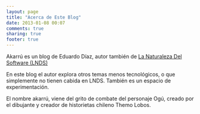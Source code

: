 ```yaml
---
layout: page
title: "Acerca de Este Blog"
date: 2013-01-08 00:07
comments: true
sharing: true
footer: true
---
```

Akarrú es un blog de Eduardo Díaz, autor también de [La Naturaleza Del Software (LNDS)](http://www.lnds.net/)

En este blog el autor explora otros temas menos tecnológicos, o que simplemente no tienen cabida en LNDS. También es un espacio de experimentación.

El nombre akarrú, viene del grito de combate del personaje Ogú, creado por el dibujante y creador de historietas chileno Themo Lobos.